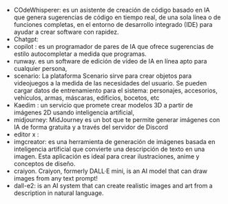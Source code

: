 - COdeWhisperer: es un asistente de creación de código basado en IA que genera sugerencias de código en tiempo real, de una sola línea o de funciones completas, en el entorno de desarrollo integrado (IDE) para ayudar a crear software con rapidez.
- Chatgpt: 
- copilot : es un programador de pares de IA que ofrece sugerencias de estilo autocompletar a medida que programas. 
- runway. es un software de edición de vídeo de IA en línea apto para cualquier persona, 
- scenario: La plataforma Scenario sirve para crear objetos para videojuegos a la medida de las necesidades del usuario. Se pueden cargar datos de entrenamiento para el sistema: personajes, accesorios, vehículos, armas, máscaras, edificios, bocetos, etc
- Kaedim : un servicio que promete crear modelos 3D a partir de imágenes 2D usando inteligencia artificial,
- midjourney: MidJourney es un bot que te permite generar imágenes con IA de forma gratuita y a través del servidor de Discord
- editor x :
- imgcreator: es una herramienta de generación de imágenes basada en inteligencia artificial que convierte una descripción de texto en una imagen. Esta aplicación es ideal para crear ilustraciones, anime y conceptos de diseño.
- craiyon. Craiyon, formerly DALL·E mini, is an AI model that can draw images from any text prompt!
- dall-e2: is an AI system that can create realistic images and art from a description in natural language.
